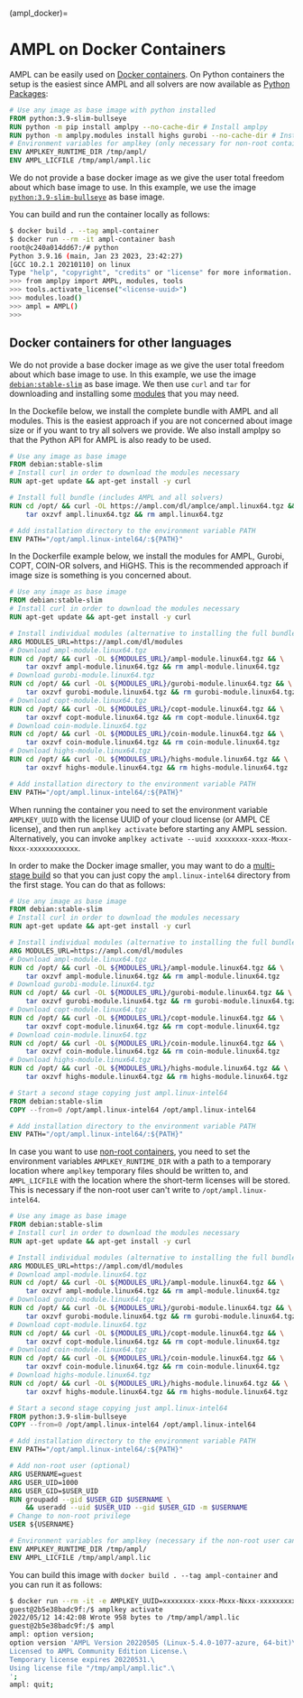 (ampl_docker)=
# AMPL on Docker Containers

AMPL can be easily used on [Docker containers](https://www.docker.com/). 
On Python containers the setup is the easiest
since AMPL and all solvers are now available as [Python Packages](../python/modules.md):

```Dockerfile
# Use any image as base image with python installed
FROM python:3.9-slim-bullseye
RUN python -m pip install amplpy --no-cache-dir # Install amplpy
RUN python -m amplpy.modules install highs gurobi --no-cache-dir # Install modules
# Environment variables for amplkey (only necessary for non-root containers)
ENV AMPLKEY_RUNTIME_DIR /tmp/ampl/
ENV AMPL_LICFILE /tmp/ampl/ampl.lic
```
We do not provide a base docker image as we give the user total freedom about which base image to use.
In this example, we use the image [`python:3.9-slim-bullseye`](https://hub.docker.com/_/python) as base image.

You can build and run the container locally as follows:
```bash
$ docker build . --tag ampl-container
$ docker run --rm -it ampl-container bash
root@c240a014dd67:/# python
Python 3.9.16 (main, Jan 23 2023, 23:42:27)
[GCC 10.2.1 20210110] on linux
Type "help", "copyright", "credits" or "license" for more information.
>>> from amplpy import AMPL, modules, tools
>>> tools.activate_license("<license-uuid>")
>>> modules.load()
>>> ampl = AMPL()
>>>
```

## Docker containers for other languages

We do not provide a base docker image as we give the user total freedom about which base image to use.
In this example, we use the image [`debian:stable-slim`](https://hub.docker.com/_/debian) as base image. We then use `curl` and `tar` for downloading and installing some [modules](https://ampl.com/dl/modules) that you may need.

In the Dockefile below, we install the complete bundle with AMPL and all modules. This is the easiest approach if you are not concerned about image size or if you want to try all solvers we provide. We also install amplpy so that the Python API for AMPL is also ready to be used.

```Dockerfile
# Use any image as base image
FROM debian:stable-slim
# Install curl in order to download the modules necessary
RUN apt-get update && apt-get install -y curl

# Install full bundle (includes AMPL and all solvers)
RUN cd /opt/ && curl -OL https://ampl.com/dl/amplce/ampl.linux64.tgz && \
    tar oxzvf ampl.linux64.tgz && rm ampl.linux64.tgz

# Add installation directory to the environment variable PATH
ENV PATH="/opt/ampl.linux-intel64/:${PATH}"
```

In the Dockerfile example below, we install the modules for AMPL, Gurobi, COPT, COIN-OR solvers, and HiGHS. This is the recommended approach if image size is something is you concerned about.

```Dockerfile
# Use any image as base image
FROM debian:stable-slim
# Install curl in order to download the modules necessary
RUN apt-get update && apt-get install -y curl

# Install individual modules (alternative to installing the full bundle)
ARG MODULES_URL=https://ampl.com/dl/modules
# Download ampl-module.linux64.tgz
RUN cd /opt/ && curl -OL ${MODULES_URL}/ampl-module.linux64.tgz && \
    tar oxzvf ampl-module.linux64.tgz && rm ampl-module.linux64.tgz
# Download gurobi-module.linux64.tgz
RUN cd /opt/ && curl -OL ${MODULES_URL}/gurobi-module.linux64.tgz && \
    tar oxzvf gurobi-module.linux64.tgz && rm gurobi-module.linux64.tgz
# Download copt-module.linux64.tgz
RUN cd /opt/ && curl -OL ${MODULES_URL}/copt-module.linux64.tgz && \
    tar oxzvf copt-module.linux64.tgz && rm copt-module.linux64.tgz
# Download coin-module.linux64.tgz
RUN cd /opt/ && curl -OL ${MODULES_URL}/coin-module.linux64.tgz && \
    tar oxzvf coin-module.linux64.tgz && rm coin-module.linux64.tgz
# Download highs-module.linux64.tgz
RUN cd /opt/ && curl -OL ${MODULES_URL}/highs-module.linux64.tgz && \
    tar oxzvf highs-module.linux64.tgz && rm highs-module.linux64.tgz

# Add installation directory to the environment variable PATH
ENV PATH="/opt/ampl.linux-intel64/:${PATH}"
```

When running the container you need to set the environment variable `AMPLKEY_UUID` with the license UUID of your cloud license (or AMPL CE license), and then run `amplkey activate` before starting
any AMPL session. Alternatively, you can invoke `amplkey activate --uuid xxxxxxxx-xxxx-Mxxx-Nxxx-xxxxxxxxxxxx`.

In order to make the Docker image smaller, you may want to do a [multi-stage build](https://docs.docker.com/develop/develop-images/multistage-build/) so that you can just copy the `ampl.linux-intel64` directory from the first stage. You can do that as follows:

```Dockerfile
# Use any image as base image
FROM debian:stable-slim
# Install curl in order to download the modules necessary
RUN apt-get update && apt-get install -y curl

# Install individual modules (alternative to installing the full bundle)
ARG MODULES_URL=https://ampl.com/dl/modules
# Download ampl-module.linux64.tgz
RUN cd /opt/ && curl -OL ${MODULES_URL}/ampl-module.linux64.tgz && \
    tar oxzvf ampl-module.linux64.tgz && rm ampl-module.linux64.tgz
# Download gurobi-module.linux64.tgz
RUN cd /opt/ && curl -OL ${MODULES_URL}/gurobi-module.linux64.tgz && \
    tar oxzvf gurobi-module.linux64.tgz && rm gurobi-module.linux64.tgz
# Download copt-module.linux64.tgz
RUN cd /opt/ && curl -OL ${MODULES_URL}/copt-module.linux64.tgz && \
    tar oxzvf copt-module.linux64.tgz && rm copt-module.linux64.tgz
# Download coin-module.linux64.tgz
RUN cd /opt/ && curl -OL ${MODULES_URL}/coin-module.linux64.tgz && \
    tar oxzvf coin-module.linux64.tgz && rm coin-module.linux64.tgz
# Download highs-module.linux64.tgz
RUN cd /opt/ && curl -OL ${MODULES_URL}/highs-module.linux64.tgz && \
    tar oxzvf highs-module.linux64.tgz && rm highs-module.linux64.tgz

# Start a second stage copying just ampl.linux-intel64
FROM debian:stable-slim
COPY --from=0 /opt/ampl.linux-intel64 /opt/ampl.linux-intel64

# Add installation directory to the environment variable PATH
ENV PATH="/opt/ampl.linux-intel64/:${PATH}"
```

In case you want to use [non-root containers](https://docs.docker.com/engine/security/rootless/), you need to set the environment variables
`AMPLKEY_RUNTIME_DIR` with a path to a temporary location where `amplkey` temporary files should be written to, and `AMPL_LICFILE` with the location where the short-term licenses will be stored.
This is necessary if the non-root user can't write to `/opt/ampl.linux-intel64`.

```Dockerfile
# Use any image as base image
FROM debian:stable-slim
# Install curl in order to download the modules necessary
RUN apt-get update && apt-get install -y curl

# Install individual modules (alternative to installing the full bundle)
ARG MODULES_URL=https://ampl.com/dl/modules
# Download ampl-module.linux64.tgz
RUN cd /opt/ && curl -OL ${MODULES_URL}/ampl-module.linux64.tgz && \
    tar oxzvf ampl-module.linux64.tgz && rm ampl-module.linux64.tgz
# Download gurobi-module.linux64.tgz
RUN cd /opt/ && curl -OL ${MODULES_URL}/gurobi-module.linux64.tgz && \
    tar oxzvf gurobi-module.linux64.tgz && rm gurobi-module.linux64.tgz
# Download copt-module.linux64.tgz
RUN cd /opt/ && curl -OL ${MODULES_URL}/copt-module.linux64.tgz && \
    tar oxzvf copt-module.linux64.tgz && rm copt-module.linux64.tgz
# Download coin-module.linux64.tgz
RUN cd /opt/ && curl -OL ${MODULES_URL}/coin-module.linux64.tgz && \
    tar oxzvf coin-module.linux64.tgz && rm coin-module.linux64.tgz
# Download highs-module.linux64.tgz
RUN cd /opt/ && curl -OL ${MODULES_URL}/highs-module.linux64.tgz && \
    tar oxzvf highs-module.linux64.tgz && rm highs-module.linux64.tgz

# Start a second stage copying just ampl.linux-intel64
FROM python:3.9-slim-bullseye
COPY --from=0 /opt/ampl.linux-intel64 /opt/ampl.linux-intel64

# Add installation directory to the environment variable PATH
ENV PATH="/opt/ampl.linux-intel64/:${PATH}"

# Add non-root user (optional)
ARG USERNAME=guest
ARG USER_UID=1000
ARG USER_GID=$USER_UID
RUN groupadd --gid $USER_GID $USERNAME \
    && useradd --uid $USER_UID --gid $USER_GID -m $USERNAME
# Change to non-root privilege
USER ${USERNAME}

# Environment variables for amplkey (necessary if the non-root user can't write to /opt/ampl.linux-intel64)
ENV AMPLKEY_RUNTIME_DIR /tmp/ampl/
ENV AMPL_LICFILE /tmp/ampl/ampl.lic
```

You can build this image with `docker build . --tag ampl-container` and you can run it as follows:

```bash
$ docker run --rm -it -e AMPLKEY_UUID=xxxxxxxx-xxxx-Mxxx-Nxxx-xxxxxxxxxxxx ampl-container bash
guest@2b5e38badc9f:/$ amplkey activate
2022/05/12 14:42:08 Wrote 958 bytes to /tmp/ampl/ampl.lic
guest@2b5e38badc9f:/$ ampl
ampl: option version;
option version 'AMPL Version 20220505 (Linux-5.4.0-1077-azure, 64-bit)\
Licensed to AMPL Community Edition License.\
Temporary license expires 20220531.\
Using license file "/tmp/ampl/ampl.lic".\
';
ampl: quit;
```